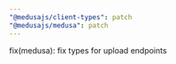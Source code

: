 ```yaml
---
"@medusajs/client-types": patch
"@medusajs/medusa": patch
---
```


fix(medusa): fix types for upload endpoints
